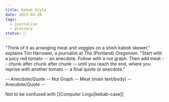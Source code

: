 ```yaml
---
title: Kabob Style
date: 2023-04-20
tags:
  - journalism
  - glossary
status: 🌱
---
```

"Think of it as arranging meat and veggies on a shish kabob skewer," explains Tim Harrower, a journalist at _The_ (Portland) _Oregonian_. "Start with a juicy red tomato -- an anecdote. Follow with a nut graph. Then add meat -- chunk after chunk after chunk -- until you reach the end, where you reprise with another tomato -- a final quote or anecdote."

-- Anecdote/Quote -- Nut Graph -- Meat (main text/body) -- Anecdote/Quote --

Not to be confused with [[Computer Lingo|kebab-case]]